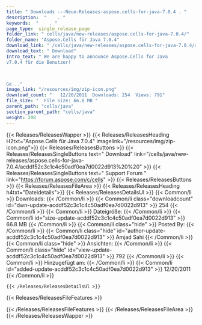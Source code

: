 ```yaml
---
title: " Downloads ---Neue-Releases-aspose.cells-for-java-7.0.4 . "
description:  "    . " 
keywords:  "    . " 
page_type:  single_release_page
folder_link: " cells/java/new-releases/aspose.cells-for-java-7.0.4/"
folder_name: "Aspose.Cells für Java 7.0.4"
download_link: " /cells/java/new-releases/aspose.cells-for-java-7.0.4/acddf52c3c1c4c50adf0ea7d0022d913"
download_text: " Download"
Intro_text: " We are happy to announce Aspose.Cells for Java
v7.0.4 für die Benutzer!

 

Ge..."
image_link: "/resources/img/zip-icon.png"
download_count: "   12/20/2011  Downloads: 254  Views: 791"
file_size: "  File Size: 66.8 MB "
parent_path: "cells/java"
section_parent_path: "cells/java"
weight: 208
---
```


{{< Releases/ReleasesWapper >}}
  {{< Releases/ReleasesHeading H2txt="Aspose.Cells für Java 7.0.4" imagelink="/resources/img/zip-icon.png">}}
  {{< Releases/ReleasesButtons >}}
    {{< Releases/ReleasesSingleButtons text=" Download" link="/cells/java/new-releases/aspose.cells-for-java-7.0.4/acddf52c3c1c4c50adf0ea7d0022d913%20%20" >}}
    {{< Releases/ReleasesSingleButtons text=" Support Forum " link="https://forum.aspose.com/c/cells" >}}
  {{< Releases/ReleasesButtons >}}
  {{< Releases/ReleasesFileArea >}}
    {{< Releases/ReleasesHeading h4txt="Dateidetails">}}
    {{< Releases/ReleasesDetailsUl >}}
            {{< Common/li >}} Downloads: {{< /Common/li >}}
      {{< Common/li class="downloadcount" id="dwn-update-acddf52c3c1c4c50adf0ea7d0022d913" >}} 254 {{< /Common/li >}}
      {{< Common/li >}} Dateigröße: {{< /Common/li >}}
      {{< Common/li id="size-update-acddf52c3c1c4c50adf0ea7d0022d913" >}} 66.8 MB {{< /Common/li >}} 
      {{< Common/li  class="hide" >}} Posted By: {{< /Common/li >}} 
      {{< Common/li class="hide" id="author-update-acddf52c3c1c4c50adf0ea7d0022d913" >}} Amjad Sahi {{< /Common/li >}}
      {{< Common/li class="hide" >}} Ansichten: {{< /Common/li >}}
      {{< Common/li class="hide" id="view-update-acddf52c3c1c4c50adf0ea7d0022d913" >}} 792 {{< /Common/li >}}
      {{< Common/li >}} Hinzugefügt am: {{< /Common/li >}}
      {{< Common/li id="added-update-acddf52c3c1c4c50adf0ea7d0022d913" >}} 12/20/2011 {{< /Common/li >}} 

    {{< /Releases/ReleasesDetailsUl >}}

  {{< Releases/ReleasesFileFeatures >}}
      
  {{< /Releases/ReleasesFileFeatures >}}
 {{< /Releases/ReleasesFileArea >}}
{{< /Releases/ReleasesWapper >}}



